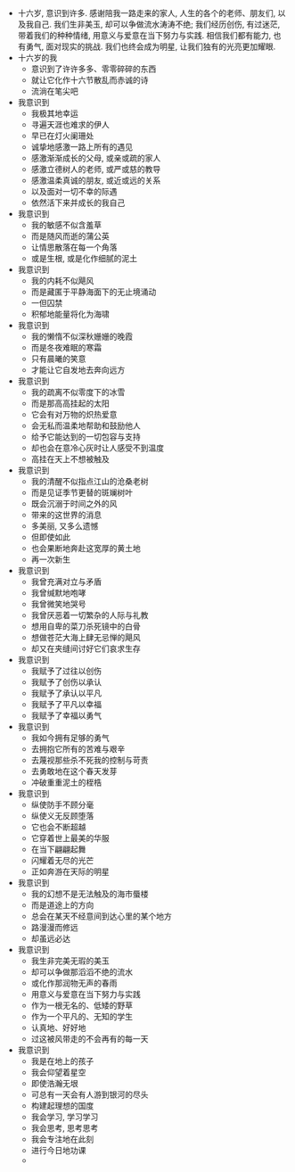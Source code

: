 - 十六岁, 意识到许多. 感谢陪我一路走来的家人, 人生的各个的老师、朋友们, 以及我自己. 我们生非美玉, 却可以争做流水涛涛不绝; 我们经历创伤, 有过迷茫, 带着我们的种种情绪,  用意义与爱意在当下努力与实践. 相信我们都有能力,  也有勇气, 面对现实的挑战. 我们也终会成为明星,  让我们独有的光亮更加耀眼.
- 十六岁的我
	- 意识到了许许多多、零零碎碎的东西
	- 就让它化作十六节散乱而赤诚的诗
	- 流淌在笔尖吧
- 我意识到
	- 我极其地幸运
	- 寻遍天涯也难求的伊人
	- 早已在灯火阑珊处
	- 诚挚地感激一路上所有的遇见
	- 感激渐渐成长的父母, 或亲或疏的家人
	- 感激立德树人的老师, 或严或慈的教导
	- 感激温柔真诚的朋友, 或近或远的关系
	- 以及面对一切不幸的际遇
	- 依然活下来并成长的我自己
- 我意识到
	- 我的敏感不似含羞草
	- 而是随风而逝的蒲公英
	- 让情思散落在每一个角落
	- 或是生根, 或是化作细腻的泥土
- 我意识到
	- 我的内耗不似飓风
	- 而是藏匿于平静海面下的无止境涌动
	- 一但囚禁
	- 积郁地能量将化为海啸
- 我意识到
	- 我的懒惰不似深秋姗姗的晚霞
	- 而是冬夜难眠的寒霜
	- 只有晨曦的笑意
	- 才能让它自发地去奔向远方
- 我意识到
	- 我的疏离不似零度下的冰雪
	- 而是那高高挂起的太阳
	- 它会有对万物的炽热爱意
	- 会无私而温柔地帮助和鼓励他人
	- 给予它能达到的一切包容与支持
	- 却也会在意冷心灰时让人感受不到温度
	- 高挂在天上不想被触及
- 我意识到
	- 我的清醒不似指点江山的沧桑老树
	- 而是见证季节更替的斑斓树叶
	- 既会沉溺于时间之外的风
	- 带来的这世界的消息
	- 多美丽, 又多么遗憾
	- 但即使如此
	- 也会果断地奔赴这宽厚的黄土地
	- 再一次新生
- 我意识到
	- 我曾充满对立与矛盾
	- 我曾缄默地咆哮
	- 我曾微笑地哭号
	- 我曾厌恶着一切繁杂的人际与礼教
	- 想用自卑的菜刀杀死镜中的白骨
	- 想做苍茫大海上肆无忌惮的飓风
	- 却又在夹缝间讨好它们哀求生存
- 我意识到
	- 我赋予了过往以创伤
	- 我赋予了创伤以承认
	- 我赋予了承认以平凡
	- 我赋予了平凡以幸福
	- 我赋予了幸福以勇气
- 我意识到
	- 我如今拥有足够的勇气
	- 去拥抱它所有的苦难与艰辛
	- 去蔑视那些杀不死我的控制与苛责
	- 去勇敢地在这个春天发芽
	- 冲破重重泥土的桎梏
- 我意识到
	- 纵使防手不顾分毫
	- 纵使义无反顾堕落
	- 它也会不断超越
	- 它穿着世上最美的华服
	- 在当下翩翩起舞
	- 闪耀着无尽的光芒
	- 正如奔游在天际的明星
- 我意识到
	- 我的幻想不是无法触及的海市蜃楼
	- 而是道途上的方向
	- 总会在某天不经意间到达心里的某个地方
	- 路漫漫而修远
	- 却虽远必达
- 我意识到
	- 我生非完美无瑕的美玉
	- 却可以争做那滔滔不绝的流水
	- 或化作那润物无声的春雨
	- 用意义与爱意在当下努力与实践
	- 作为一根无名的、低矮的野草
	- 作为一个平凡的、无知的学生
	- 认真地、好好地
	- 过这被风带走的不会再有的每一天
- 我意识到
	- 我是在地上的孩子
	- 我会仰望着星空
	- 即使浩瀚无垠
	- 可总有一天会有人游到银河的尽头
	- 构建起理想的国度
	- 我会学习, 学习学习
	- 我会思考, 思考思考
	- 我会专注地在此刻
	- 进行今日地功课
	-
